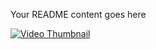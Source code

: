 Your README content goes here


[![Video Thumbnail](https://i9.ytimg.com/vi/X32-Z8NmN6s/mq1.jpg?sqp=CIS91LAG-oaymwEmCMACELQB8quKqQMa8AEB-AHUBoAC4AOKAgwIABABGEMgSChlMA8%3D&rs=AOn4CLCyhri6jW8er8BHc_zKs_zUwua7mQ&retry=4)](https://youtu.be/X32-Z8NmN6s "demo")
